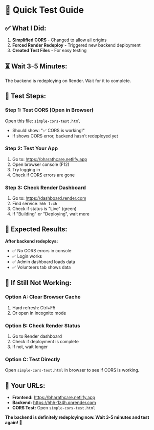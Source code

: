 # 🚀 Quick Test Guide

## ✅ **What I Did:**

1. **Simplified CORS** - Changed to allow all origins
2. **Forced Render Redeploy** - Triggered new backend deployment
3. **Created Test Files** - For easy testing

## ⏳ **Wait 3-5 Minutes:**

The backend is redeploying on Render. Wait for it to complete.

## 🧪 **Test Steps:**

### **Step 1: Test CORS (Open in Browser)**
Open this file: `simple-cors-test.html`
- Should show: "✅ CORS is working!"
- If shows CORS error, backend hasn't redeployed yet

### **Step 2: Test Your App**
1. Go to: https://bharathcare.netlify.app
2. Open browser console (F12)
3. Try logging in
4. Check if CORS errors are gone

### **Step 3: Check Render Dashboard**
1. Go to: https://dashboard.render.com
2. Find service: `hhh-1z4h`
3. Check if status is "Live" (green)
4. If "Building" or "Deploying", wait more

## 🎯 **Expected Results:**

**After backend redeploys:**
- ✅ No CORS errors in console
- ✅ Login works
- ✅ Admin dashboard loads data
- ✅ Volunteers tab shows data

## 🚨 **If Still Not Working:**

### **Option A: Clear Browser Cache**
1. Hard refresh: Ctrl+F5
2. Or open in incognito mode

### **Option B: Check Render Status**
1. Go to Render dashboard
2. Check if deployment is complete
3. If not, wait longer

### **Option C: Test Directly**
Open `simple-cors-test.html` in browser to see if CORS is working.

## 🔗 **Your URLs:**
- **Frontend:** https://bharathcare.netlify.app
- **Backend:** https://hhh-1z4h.onrender.com
- **CORS Test:** Open `simple-cors-test.html`

**The backend is definitely redeploying now. Wait 3-5 minutes and test again!** 🚀 